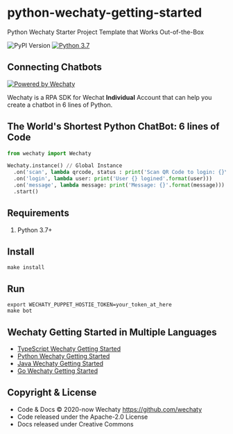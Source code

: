 # python-wechaty-getting-started

Python Wechaty Starter Project Template that Works Out-of-the-Box

![PyPI Version](https://img.shields.io/pypi/v/wechaty?color=blue)
[![Python 3.7](https://img.shields.io/badge/python-3.7+-blue.svg)](https://www.python.org/downloads/release/python-370/)

## Connecting Chatbots

[![Powered by Wechaty](https://img.shields.io/badge/Powered%20By-Wechaty-brightgreen.svg)](https://github.com/Wechaty/wechaty)

Wechaty is a RPA SDK for Wechat **Individual** Account that can help you create a chatbot in 6 lines of Python.

## The World's Shortest Python ChatBot: 6 lines of Code

```python
from wechaty import Wechaty

Wechaty.instance() // Global Instance
  .on('scan', lambda qrcode, status : print('Scan QR Code to login: {}\nhttps://api.qrserver.com/v1/create-qr-code/?data={}'.format(status, encodeURIComponent(qrcode))))
  .on('login', lambda user: print('User {} logined'.format(user)))
  .on('message', lambda message: print('Message: {}'.format(message)))
  .start()
```

## Requirements

1. Python 3.7+

## Install

```shell
make install
```

## Run

```shell
export WECHATY_PUPPET_HOSTIE_TOKEN=your_token_at_here
make bot
```

## Wechaty Getting Started in Multiple Languages

- [TypeScript Wechaty Getting Started](https://github.com/wechaty/wechaty-getting-started)
- [Python Wechaty Getting Started](https://github.com/wechaty/python-wechaty-getting-started)
- [Java Wechaty Getting Started](https://github.com/wechaty/java-wechaty-getting-started)
- [Go Wechaty Getting Started](https://github.com/wechaty/go-wechaty-getting-started)

## Copyright & License

- Code & Docs © 2020-now Wechaty <https://github.com/wechaty>
- Code released under the Apache-2.0 License
- Docs released under Creative Commons
